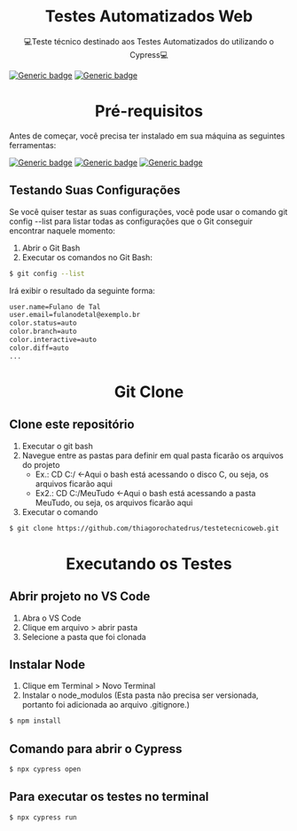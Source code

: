 <h1 align="center">Testes Automatizados Web</h1>
<p align="center"> 💻Teste técnico destinado aos Testes Automatizados do utilizando o Cypress💻 </p>

[![Generic badge](https://img.shields.io/badge/Cypress-v12.8.1-blue.svg)](https://docs.cypress.io/guides/references/changelog#12-8-1)
[![Generic badge](https://img.shields.io/badge/JavaScript--blue.svg)](https://devdocs.io/javascript/)

<h1 align="center">Pré-requisitos</h1>

Antes de começar, você precisa ter instalado em sua máquina as seguintes ferramentas:

[![Generic badge](https://img.shields.io/badge/Node-Download-green.svg)](https://nodejs.org/en/download/)
[![Generic badge](https://img.shields.io/badge/Git-Download-green.svg)](https://git-scm.com)
[![Generic badge](https://img.shields.io/badge/VS_Code-Download-green.svg)](https://code.visualstudio.com/download)


## Testando Suas Configurações
Se você quiser testar as suas configurações, você pode usar o comando git config --list para listar todas as configurações que o Git conseguir encontrar naquele momento:

1. Abrir o Git Bash
2. Executar os comandos no Git Bash: 
```bash
$ git config --list
```
Irá exibir o resultado da seguinte forma:
```bash
user.name=Fulano de Tal
user.email=fulanodetal@exemplo.br
color.status=auto
color.branch=auto
color.interactive=auto
color.diff=auto
...
```

<h1 align="center">Git Clone</h1>

## Clone este repositório

1. Executar o git bash
2. Navegue entre as pastas para definir em qual pasta ficarão os arquivos do projeto
    - Ex.: CD C:/   <-Aqui o bash está acessando o disco C, ou seja, os arquivos ficarão aqui
    - Ex2.: CD C:/MeuTudo <-Aqui o bash está acessando a pasta MeuTudo, ou seja, os arquivos ficarão aqui
3. Executar o comando
```bash
$ git clone https://github.com/thiagorochatedrus/testetecnicoweb.git
```


<h1 align="center">Executando os Testes</h1>



## Abrir projeto no VS Code
1. Abra o VS Code
2. Clique em arquivo > abrir pasta
3. Selecione a pasta que foi clonada

## Instalar Node
1. Clique em Terminal > Novo Terminal
2. Instalar o node_modulos (Esta pasta não precisa ser versionada, portanto foi adicionada ao arquivo .gitignore.)
```bash
$ npm install 
```

## Comando para abrir o Cypress
```bash
$ npx cypress open
```

## Para executar os testes no terminal
```bash
$ npx cypress run
```
